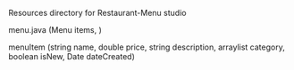 Resources directory for Restaurant-Menu studio

menu.java (Menu items, )

menuItem (string name, double price, string description, arraylist category, boolean isNew, Date dateCreated)
